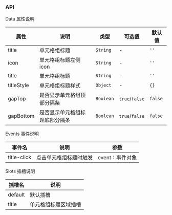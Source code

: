 ### API

<div class="card">

Data 属性说明

| 属性 | 说明 | 类型 | 可选值 | 默认值 |
| --- | --- | --- | --- | --- |
| title | 单元格组标题 | `String` | - | `''` |
| icon | 单元格组标题左侧icon | `String` | - | `''` |
| title | 单元格组标题 | `String` | - | `''` |
| titleStyle | 单元格组标题样式 | `Object` | - | `{}` |
| gapTop | 是否显示单元格组顶部分隔条 | `Boolean` | `true`/`false` | `false` |
| gapBottom | 是否显示单元格组标题底部分隔条 | `Boolean` | `true`/`false` | `false` |

</div>

<div class="card">

Events 事件说明

| 事件名 | 说明 | 参数 |
| --- | --- | --- |
| title-click | 点击单元格组标题时触发 | event：事件对象 |

</div>

<div class="card">

Slots 插槽说明

| 插槽名 | 说明 |
|-----------|-----------|
| default | 默认插槽 |
| title | 单元格组标题区域插槽 |

</div>
